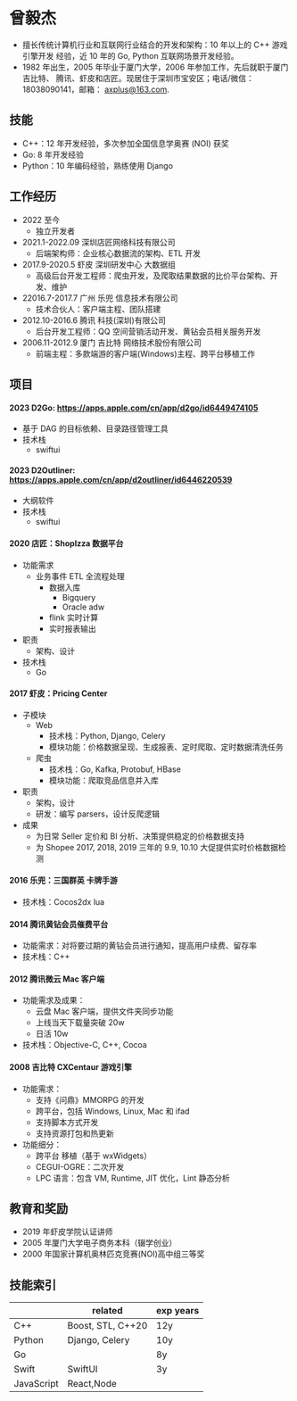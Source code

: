 # 曾毅杰

-   擅长传统计算机行业和互联网行业结合的开发和架构：10 年以上的 C++ 游戏引擎开发
    经验，近 10 年的 Go, Python 互联网场景开发经验。
-   1982 年出生，2005 年毕业于厦门大学，2006 年参加工作，先后就职于厦门吉比特、
    腾讯、虾皮和店匠。现居住于深圳市宝安区；电话/微信：18038090141，邮箱：
    axplus@163.com.

## 技能

-   C++：12 年开发经验，多次参加全国信息学奥赛 (NOI) 获奖
-   Go: 8 年开发经验
-   Python：10 年编码经验，熟练使用 Django

## 工作经历

-   2022 至今
    -   独立开发者
-   2021.1-2022.09 深圳店匠网络科技有限公司
    -   后端架构师：企业核心数据流的架构、ETL 开发
-   2017.9-2020.5 虾皮 深圳研发中心 大数据组
    -   高级后台开发工程师：爬虫开发，及爬取结果数据的比价平台架构、开发、维护
-   22016.7-2017.7 广州 乐兜 信息技术有限公司
    -   技术合伙人：客户端主程、团队搭建
-   2012.10-2016.6 腾讯 科技(深圳)有限公司
    -   后台开发工程师：QQ 空间营销活动开发、黄钻会员相关服务开发
-   2006.11-2012.9 厦门 吉比特 网络技术股份有限公司
    -   前端主程：多款端游的客户端(Windows)主程、跨平台移植工作

## 项目

#### 2023 D2Go: https://apps.apple.com/cn/app/d2go/id6449474105

-   基于 DAG 的目标依赖、目录路径管理工具
-   技术栈
    -   swiftui

#### 2023 D2Outliner: https://apps.apple.com/cn/app/d2outliner/id6446220539

-   大纲软件
-   技术栈
    -   swiftui

#### 2020 店匠：Shoplzza 数据平台

-   功能需求
    -   业务事件 ETL 全流程处理
        -   数据入库
            -   Bigquery
            -   Oracle adw
        -   flink 实时计算
        -   实时报表输出
-   职责
    -   架构、设计
-   技术栈
    -   Go

#### 2017 虾皮：Pricing Center

-   子模块
    -   Web
        -   技术栈：Python, Django, Celery
        -   模块功能：价格数据呈现、生成报表、定时爬取、定时数据清洗任务
    -   爬虫
        -   技术栈：Go, Kafka, Protobuf, HBase
        -   模块功能：爬取竞品信息并入库
-   职责
    -   架构，设计
    -   研发：编写 parsers，设计反爬逻辑
-   成果
    -   为日常 Seller 定价和 BI 分析、决策提供稳定的价格数据支持
    -   为 Shopee 2017, 2018, 2019 三年的 9.9, 10.10 大促提供实时价格数据检测

#### 2016 乐兜：三国群英 卡牌手游

-   技术栈：Cocos2dx lua

#### 2014 腾讯黄钻会员催费平台

-   功能需求：对将要过期的黄钻会员进行通知，提高用户续费、留存率
-   技术栈：C++

#### 2012 腾讯微云 Mac 客户端

-   功能需求及成果：
    -   云盘 Mac 客户端，提供文件夹同步功能
    -   上线当天下载量突破 20w
    -   日活 10w
-   技术栈：Objective-C, C++, Cocoa

#### 2008 吉比特 CXCentaur 游戏引擎

-   功能需求：
    -   支持《问鼎》MMORPG 的开发
    -   跨平台，包括 Windows, Linux, Mac 和 ifad
    -   支持脚本方式开发
    -   支持资源打包和热更新
-   功能细分：
    -   跨平台 移植（基于 wxWidgets）
    -   CEGUI-OGRE：二次开发
    -   LPC 语言：包含 VM, Runtime, JIT 优化，Lint 静态分析

## 教育和奖励

-   2019 年虾皮学院认证讲师
-   2005 年厦门大学电子商务本科（辍学创业）
-   2000 年国家计算机奥林匹克竞赛(NOI)高中组三等奖

## 技能索引

|            | related           | exp years |
| ---------- | ----------------- | --------- |
| C++        | Boost, STL, C++20 | 12y       |
| Python     | Django, Celery    | 10y       |
| Go         |                   | 8y        |
| Swift      | SwiftUI           | 3y        |
| JavaScript | React,Node        |           |
